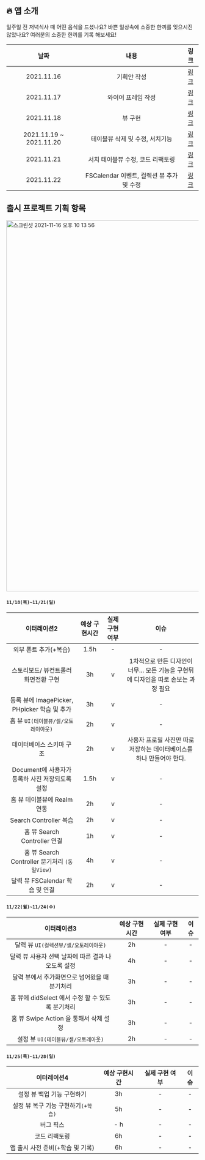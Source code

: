 ## 🔥 앱 소개

일주일 전 저녁식사 때 어떤 음식을 드셨나요? 바쁜 일상속에 소중한 한끼를 잊으시진 않았나요?
여러분의 소중한 한끼를 기록 해보세요!

| 날짜  | 내용  | 링크 |
| :---: | :---: | :---: |
| 2021.11.16 | 기획안 작성 | [링크](https://github.com/Brandnew-one/MyFirstApp/blob/master/DevLog/2021.11.16/Day1.md) |
| 2021.11.17 | 와이어 프레임 작성 | [링크](https://github.com/Brandnew-one/MyFirstApp/blob/master/DevLog/2021.11.17/Day2.md) |
| 2021.11.18 | 뷰 구현 | [링크](https://github.com/Brandnew-one/MyFirstApp/blob/master/DevLog/2021.11.18/Day3.md) |
| 2021.11.19 ~ 2021.11.20 | 테이블뷰 삭제 및 수정, 서치기능  |[링크](https://github.com/Brandnew-one/MyFirstApp/blob/master/DevLog/2021.11.19%7E20/Day4%7E5.md) |
| 2021.11.21 | 서치 테이블뷰 수정, 코드 리팩토링 | [링크](https://github.com/Brandnew-one/MyFirstApp/blob/master/DevLog/2021.11.21/Day6.md) |
| 2021.11.22 | FSCalendar 이벤트, 컬렉션 뷰 추가 및 수정 | [링크](https://github.com/Brandnew-one/MyFirstApp/blob/master/DevLog/2021.11.22/Day7.md) |



## 출시 프로젝트 기획 항목

<img width="970" alt="스크린샷 2021-11-16 오후 10 13 56" src="https://user-images.githubusercontent.com/88618825/141991761-49d3fc80-f95c-4691-ae9b-fa7279d2d94c.png">


#### `11/18(목)~11/21(일)`
| 이터레이션2 | 예상 구현시간 | 실제 구현 여부 | 이슈 |
| :---: | :---: | :---: | :---: |
| 외부 폰트 추가(+복습) | 1.5h | - | - |
| 스토리보드/ 뷰컨트롤러 화면전환 구현 | 3h | v | 1차적으로 만든 디자인이 너무... 모든 기능을 구현뒤에 디자인을 따로 손보는 과정 필요|
| 등록 뷰에 ImagePicker, PHpicker 학습 및 추가 | 3h | v | - |
| 홈 뷰 `UI(테이블뷰/셀/오토레이아웃)` | 2h | v | - |
| 데이터베이스 스키마 구조 | 2h | v | 사용자 프로필 사진만 따로 저장하는 데이터베이스를 하나 만들어야 한다. |
| Document에 사용자가 등록하 사진 저장되도록 설정 | 1.5h | v | - |
| 홈 뷰 테이블뷰에 Realm 연동 | 2h | v | - |
| Search Controller 복습 | 2h | v | - |
| 홈 뷰 Search Controller 연결 | 1h | v | - |
| 홈 뷰 Search Controller 분기처리 `(동일View)` | 4h | v | - |
| 달력 뷰 FSCalendar 학습 및 연결 | 2h | v | - |

#### `11/22(월)~11/24(수)`
| 이터레이션3 | 예상 구현시간 | 실제 구현 여부 | 이슈 |
| :---: | :---: | :---: | :---: |
| 달력 뷰 `UI(컬렉션뷰/셀/오토레이아웃)` | 2h | - | - |
| 달력 뷰 사용자 선택 날짜에 따른 결과 나오도록 설정 | 4h | - | - |
| 달력 뷰에서 추가화면으로 넘어왔을 때 분기처리 | 3h | - | - |
| 홈 뷰에 didSelect 에서 수정 할 수 있도록 분기처리 | 3h | - | - |
| 홈 뷰 Swipe Action 을 통해서 삭제 설정 | 3h | - | - |
| 설정 뷰 `UI(테이블뷰/셀/오토레아웃)` | 2h | - | - |

#### `11/25(목)~11/28(일)`
| 이터레이션4 | 예상 구현시간 | 실제 구현 여부 | 이슈 |
| :---: | :---: | :---: | :---: |
| 설정 뷰 백업 기능 구현하기 | 3h | - | - |
| 설정 뷰 복구 기능 구현하기`(+학습)` | 5h | - | - |
| 버그 픽스 | - h | - | - |
| 코드 리팩토링 | 6h | - | - |
| 앱 출시 사전 준비(+학습 및 기록) | 6h | - | - |

